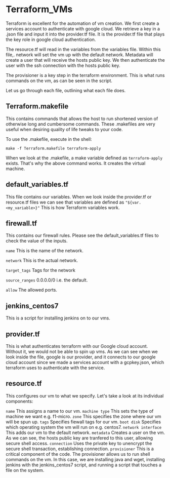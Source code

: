 # Terraform_VMs

Terraform is excellent for the automation of vm creation. We first create a services account to authenticate with google cloud. We retrieve a key in a .json file and input it into the provider.tf file. It is the provider.tf file that plays the key role in google cloud authentication.

The resource.tf will read in the variables from the variables file. Within this file,. network will set the vm up with the default network. Metadata will create a user that will receive the hosts public key. We then authenticate the user with the ssh connection with the hosts public key.

The provisioner is a key step in the terraform environment. This is what runs commands on the vm, as can be seen in the script.

Let us go through each file, outlining what each file does.

## Terraform.makefile

This contains commands that allows the host to run shortened version of otherwise long and cumbersome commands. These .makefiles are very useful when desiring quality of life tweaks to your code.

To use the .makefile, execute in the shell:

```make -f Terraform.makefile terraform-apply```

When we look at the .makefile, a make variable defined as ```terraform-apply``` exists. That's why the above command works. It creates the virtual machine.

## default_variables.tf

This file contains our variables. When we look inside the provider.tf or resource.tf files we can see that variables are defined as ```"${var.<my_variable>}"``` This is how Terraform variables work.

## firewall.tf

This contains our firewall rules. Please see the default_variables.tf files to check the value of the inputs.

```name``` This is the name of the network.

```network``` This is the actual network.

```target_tags``` Tags for the network

```source_ranges``` 0.0.0.0/0 i.e. the default.

```allow``` The allowed ports.

## jenkins_centos7

This is a script for installing jenkins on to our vms.

## provider.tf

This is what authenticates terraform with our Google cloud account. Without it, we would not be able to spin up vms. As we can see when we look inside the file, google is our provider, and it connects to our google cloud account since we made a services account with a gcpkey.json, which terraform uses to authenticate with the service.

## resource.tf

This configures our vm to what we specify. Let's take a look at its individual components:

```name``` This assigns a name to our vm.
```machine type``` This sets the type of machine we want e.g. f1-micro.
```zone``` This specifies the zone where our vm will be spun up.
```tags``` Specifies fiewall tags for our vm.
```boot disk``` Specifies which operating system the vm will run on e.g. centos7.
```network interface``` This adds our vm to the default network.
```metadata``` Creates a user on the vm. As we can see, the hosts public key are tranfered to this user, allowing secure shell access.
```connection``` Uses the private key to unencrypt the secure shell transaction, establishing connection.
```provisioner``` This is a critical component of the code. The provisioner allows us to run shell commands on the vm. In this case, we are installing java and wget, installing jenkins with the jenkins_centos7 script, and running a script that touches a file on the system.
